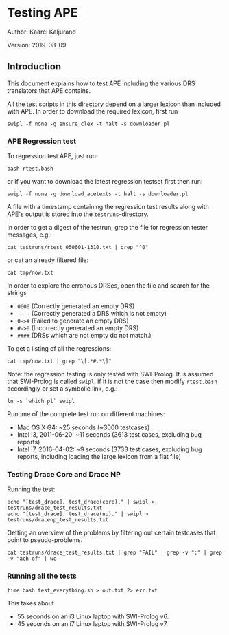 Testing APE
===========

Author: Kaarel Kaljurand

Version: 2019-08-09

Introduction
------------

This document explains how to test APE including the various DRS translators
that APE contains.

All the test scripts in this directory depend on a larger lexicon than included
with APE. In order to download the required lexicon, first run

    swipl -f none -g ensure_clex -t halt -s downloader.pl


### APE Regression test

To regression test APE, just run:

    bash rtest.bash

or if you want to download the latest regression testset first
then run:

    swipl -f none -g download_acetexts -t halt -s downloader.pl

A file with a timestamp containing the regression test results
along with APE's output is stored into the `testruns`-directory.

In order to get a digest of the testrun, grep the file
for regression tester messages, e.g.:

    cat testruns/rtest_050601-1310.txt | grep "^0"

or cat an already filtered file:

    cat tmp/now.txt

In order to explore the erronous DRSes, open the file and search
for the strings

  - `0000` (Correctly generated an empty DRS)
  - `----` (Correctly generated a DRS which is not empty)
  - `0->#` (Failed to generate an empty DRS)
  - `#->0` (Incorrectly generated an empty DRS)
  - `####` (DRSs which are not empty do not match.)

To get a listing of all the regressions:

    cat tmp/now.txt | grep "\[.*#.*\]"

Note: the regression testing is only tested with SWI-Prolog.
It is assumed that SWI-Prolog is called `swipl`,
if it is not the case then modify `rtest.bash` accordingly
or set a symbolic link, e.g.:

    ln -s `which pl` swipl

Runtime of the complete test run on different machines:

  - Mac OS X G4: ~25 seconds (~3000 testcases)
  - Intel i3, 2011-06-20: ~11 seconds (3613 test cases, excluding bug reports)
  - Intel i7, 2016-04-02: ~9 seconds (3733 test cases, excluding bug reports, including loading the large lexicon from a flat file)


### Testing Drace Core and Drace NP

Running the test:

    echo "[test_drace]. test_drace(core)." | swipl > testruns/drace_test_results.txt
    echo "[test_drace]. test_drace(np)." | swipl > testruns/dracenp_test_results.txt

Getting an overview of the problems by filtering out certain testcases
that point to pseudo-problems.

    cat testruns/drace_test_results.txt | grep "FAIL" | grep -v ":" | grep -v "ach of" | wc


### Running all the tests

    time bash test_everything.sh > out.txt 2> err.txt

This takes about

  - 55 seconds on an i3 Linux laptop with SWI-Prolog v6.
  - 45 seconds on an i7 Linux laptop with SWI-Prolog v7.
